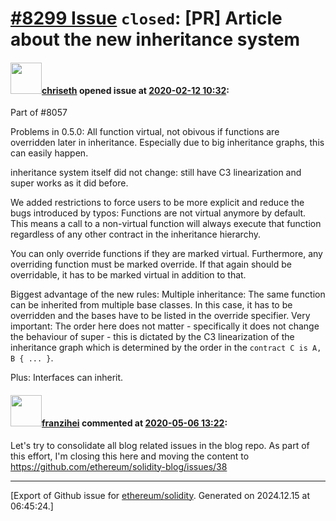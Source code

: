 # [\#8299 Issue](https://github.com/ethereum/solidity/issues/8299) `closed`: [PR] Article about the new inheritance system

#### <img src="https://avatars.githubusercontent.com/u/9073706?v=4" width="50">[chriseth](https://github.com/chriseth) opened issue at [2020-02-12 10:32](https://github.com/ethereum/solidity/issues/8299):

Part of #8057 

Problems in 0.5.0: All function virtual, not obivous if functions are overridden later in inheritance. Especially due to big inheritance graphs, this can easily happen.


inheritance system itself did not change: still have C3 linearization and super works as it did before.

We added restrictions to force users to be more explicit and reduce the bugs introduced by typos: Functions are not virtual anymore by default. This means a call to a non-virtual function will always execute that function regardless of any other contract in the inheritance hierarchy.

You can only override functions if they are marked virtual. Furthermore, any overriding function must be marked override. If that again should be overridable, it has to be marked virtual in addition to that.

Biggest advantage of the new rules: Multiple inheritance: The same function can be inherited from multiple base classes. In this case, it has to be overridden and the bases have to be listed in the override specifier. Very important: The order here does not matter - specifically it does not change the behaviour of super - this is dictated by the C3 linearization of the inheritance graph which is determined by the order in the `contract C is A, B { ... }`.

Plus: Interfaces can inherit.

#### <img src="https://avatars.githubusercontent.com/u/41991517?u=d38fd5e811dbe132e39a53055c0f42da30820216&v=4" width="50">[franzihei](https://github.com/franzihei) commented at [2020-05-06 13:22](https://github.com/ethereum/solidity/issues/8299#issuecomment-624645920):

Let's try to consolidate all blog related issues in the blog repo. As part of this effort, I'm closing this here and moving the content to https://github.com/ethereum/solidity-blog/issues/38


-------------------------------------------------------------------------------



[Export of Github issue for [ethereum/solidity](https://github.com/ethereum/solidity). Generated on 2024.12.15 at 06:45:24.]
